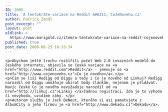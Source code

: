 ```yaml
---
ID: 2005
title: 'A tentokráte variace na Reddit &#8211; CoJeNoveho.cz'
author: Patrick Zandl
post_excerpt: ""
layout: post
oldlink: >
  https://www.marigold.cz/item/a-tentokrate-variace-na-reddit-cojenoveho-cz
published: true
post_date: 2006-08-25 16:33:34
---
```

	<p>Abychom ještě trochu rozšířili počet Web 2.0 invazních modelů do českého internetu, objevila se česká variace na <a href="http://www.reddit.com">Reddit</a> - jmenuje se <a href="http://www.cojenoveho.cz">Co je nového</a>.</p>
	<p>Čím se liší Redigg od Diggu a tedy i Co je nového od Linkuj? Redigg narozdíl od Diggu umožňuje ubírat body článkům, nejenom je přidávat. Navíc české Co je nového nevyžaduje narozdíl od <a href="http://linkuj.cz">Linkuj </a>žádnou registraci. Zda je to výhoda či nevýhoda, uvidíme záhy. </p>
	<p>Autorem služby je Jack DeNeut, kterého si asi pamatujete z AlbumCity a jeho firmou je <a href="http://www.dekadu.cz">Dekadu</a>.
</p>
